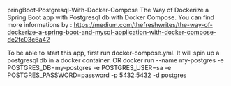 pringBoot-Postgresql-With-Docker-Compose
The Way of Dockerize a Spring Boot app with Postgresql db with Docker Compose.
You can find more informations by : https://medium.com/thefreshwrites/the-way-of-dockerize-a-spring-boot-and-mysql-application-with-docker-compose-de2fc03c6a42

To be able to start this app, first run docker-compose.yml. It will spin up a postgresql db in a docker container.
OR
docker run --name my-postgres -e POSTGRES_DB=my-postgres -e POSTGRES_USER=sa -e POSTGRES_PASSWORD=password -p 5432:5432 -d postgres